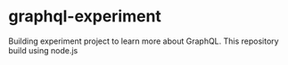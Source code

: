 # graphql-experiment
Building experiment project to learn more about GraphQL. This repository build using node.js
